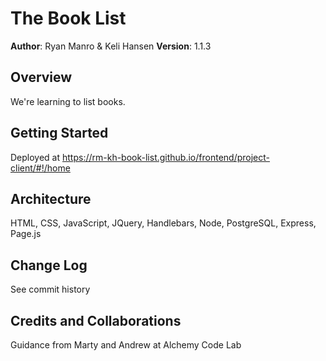 # The Book List

**Author**: Ryan Manro & Keli Hansen
**Version**: 1.1.3

## Overview
We're learning to list books.

## Getting Started
Deployed at https://rm-kh-book-list.github.io/frontend/project-client/#!/home

## Architecture
HTML, CSS, JavaScript, JQuery, Handlebars, Node, PostgreSQL, Express, Page.js

## Change Log
See commit history

## Credits and Collaborations
Guidance from Marty and Andrew at Alchemy Code Lab
